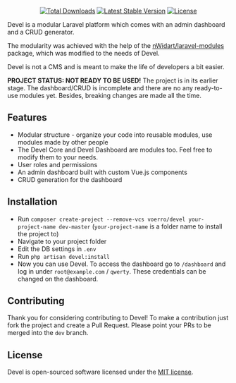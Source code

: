 <p align="center">
<a href="https://packagist.org/packages/voerro/devel"><img src="https://poser.pugx.org/voerro/devel/d/total.svg" alt="Total Downloads"></a>
<a href="https://packagist.org/packages/voerro/devel"><img src="https://poser.pugx.org/voerro/devel/v/stable.svg" alt="Latest Stable Version"></a>
<a href="https://packagist.org/packages/voerro/devel"><img src="https://poser.pugx.org/voerro/devel/license.svg" alt="License"></a>
</p>

Devel is a modular Laravel platform which comes with an admin dashboard and a CRUD generator.

The modularity was achieved with the help of the [nWidart/laravel-modules](https://github.com/nWidart/laravel-modules) package, which was modified to the needs of Devel.

Devel is not a CMS and is meant to make the life of developers a bit easier.

**PROJECT STATUS: NOT READY TO BE USED!** The project is in its earlier stage. The dashboard/CRUD is incomplete and there are no any ready-to-use modules yet. Besides, breaking changes are made all the time.

## Features
- Modular structure - organize your code into reusable modules, use modules made by other people
- The Devel Core and Devel Dashboard are modules too. Feel free to modify them to your needs.
- User roles and permissions
- An admin dashboard built with custom Vue.js components
- CRUD generation for the dashboard

## Installation

- Run `composer create-project --remove-vcs voerro/devel your-project-name dev-master` (`your-project-name` is a folder name to install the project to)
- Navigate to your project folder
- Edit the DB settings in `.env`
- Run `php artisan devel:install`
- Now you can use Devel. To access the dashboard go to `/dashboard` and log in under `root@example.com` / `qwerty`. These credentials can be changed on the dashboard.

## Contributing

Thank you for considering contributing to Devel! To make a contribution just fork the project and create a Pull Request. Please point your PRs to be merged into the `dev` branch.

## License

Devel is open-sourced software licensed under the [MIT license](https://opensource.org/licenses/MIT).

